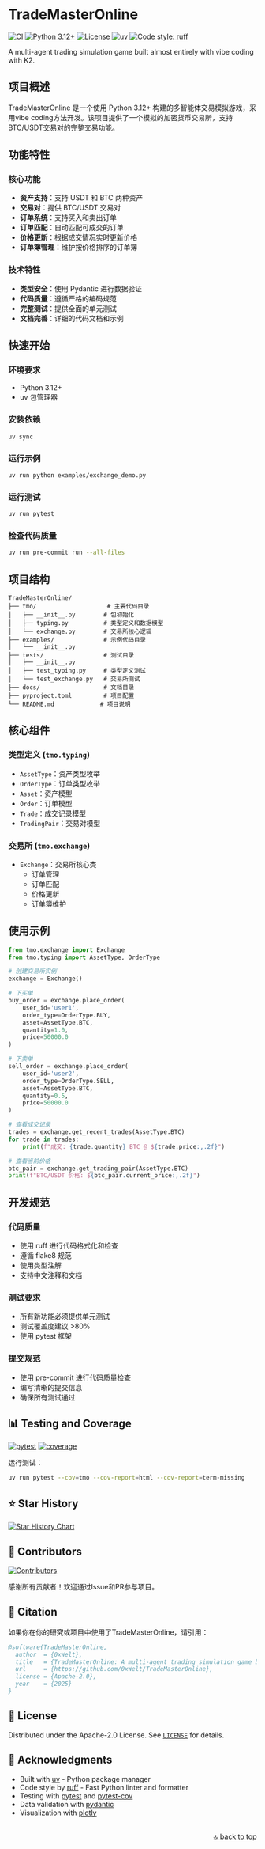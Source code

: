 # TradeMasterOnline

[![CI](https://github.com/0xWelt/TradeMasterOnline/workflows/Pytest%20CI/badge.svg)](https://github.com/0xWelt/TradeMasterOnline/actions)
[![Python 3.12+](https://img.shields.io/badge/python-3.12+-blue.svg)](https://www.python.org/downloads/)
[![License](https://img.shields.io/badge/license-Apache%202.0-blue.svg)](https://github.com/0xWelt/TradeMasterOnline/blob/main/LICENSE)
[![uv](https://img.shields.io/endpoint?url=https://raw.githubusercontent.com/astral-sh/uv/main/assets/badge/v0.json)](https://github.com/astral-sh/uv)
[![Code style: ruff](https://img.shields.io/badge/code%20style-ruff-000000.svg)](https://github.com/astral-sh/ruff)

A multi-agent trading simulation game built almost entirely with vibe coding with K2.

## 项目概述

TradeMasterOnline 是一个使用 Python 3.12+ 构建的多智能体交易模拟游戏，采用vibe coding方法开发。该项目提供了一个模拟的加密货币交易所，支持BTC/USDT交易对的完整交易功能。

## 功能特性

### 核心功能
- **资产支持**：支持 USDT 和 BTC 两种资产
- **交易对**：提供 BTC/USDT 交易对
- **订单系统**：支持买入和卖出订单
- **订单匹配**：自动匹配可成交的订单
- **价格更新**：根据成交情况实时更新价格
- **订单簿管理**：维护按价格排序的订单簿

### 技术特性
- **类型安全**：使用 Pydantic 进行数据验证
- **代码质量**：遵循严格的编码规范
- **完整测试**：提供全面的单元测试
- **文档完善**：详细的代码文档和示例

## 快速开始

### 环境要求
- Python 3.12+
- uv 包管理器

### 安装依赖
```bash
uv sync
```

### 运行示例
```bash
uv run python examples/exchange_demo.py
```

### 运行测试
```bash
uv run pytest
```

### 检查代码质量
```bash
uv run pre-commit run --all-files
```

## 项目结构

```
TradeMasterOnline/
├── tmo/                    # 主要代码目录
│   ├── __init__.py        # 包初始化
│   ├── typing.py          # 类型定义和数据模型
│   └── exchange.py        # 交易所核心逻辑
├── examples/              # 示例代码目录
│   └── __init__.py
├── tests/                 # 测试目录
│   ├── __init__.py
│   ├── test_typing.py     # 类型定义测试
│   └── test_exchange.py   # 交易所测试
├── docs/                  # 文档目录
├── pyproject.toml         # 项目配置
└── README.md             # 项目说明
```

## 核心组件

### 类型定义 (`tmo.typing`)
- `AssetType`：资产类型枚举
- `OrderType`：订单类型枚举
- `Asset`：资产模型
- `Order`：订单模型
- `Trade`：成交记录模型
- `TradingPair`：交易对模型

### 交易所 (`tmo.exchange`)
- `Exchange`：交易所核心类
  - 订单管理
  - 订单匹配
  - 价格更新
  - 订单簿维护

## 使用示例

```python
from tmo.exchange import Exchange
from tmo.typing import AssetType, OrderType

# 创建交易所实例
exchange = Exchange()

# 下买单
buy_order = exchange.place_order(
    user_id='user1',
    order_type=OrderType.BUY,
    asset=AssetType.BTC,
    quantity=1.0,
    price=50000.0
)

# 下卖单
sell_order = exchange.place_order(
    user_id='user2',
    order_type=OrderType.SELL,
    asset=AssetType.BTC,
    quantity=0.5,
    price=50000.0
)

# 查看成交记录
trades = exchange.get_recent_trades(AssetType.BTC)
for trade in trades:
    print(f"成交: {trade.quantity} BTC @ ${trade.price:,.2f}")

# 查看当前价格
btc_pair = exchange.get_trading_pair(AssetType.BTC)
print(f"BTC/USDT 价格: ${btc_pair.current_price:,.2f}")
```

## 开发规范

### 代码质量
- 使用 ruff 进行代码格式化和检查
- 遵循 flake8 规范
- 使用类型注解
- 支持中文注释和文档

### 测试要求
- 所有新功能必须提供单元测试
- 测试覆盖度建议 >80%
- 使用 pytest 框架

### 提交规范
- 使用 pre-commit 进行代码质量检查
- 编写清晰的提交信息
- 确保所有测试通过

## 📊 Testing and Coverage

[![pytest](https://img.shields.io/badge/pytest-passing-brightgreen.svg)](https://pytest.org/)
[![coverage](https://img.shields.io/badge/coverage-enabled-brightgreen.svg)](https://github.com/0xWelt/TradeMasterOnline/actions)

运行测试：
```bash
uv run pytest --cov=tmo --cov-report=html --cov-report=term-missing
```

## ⭐ Star History

[![Star History Chart](https://api.star-history.com/svg?repos=0xWelt/TradeMasterOnline&type=Date)](https://star-history.com/#0xWelt/TradeMasterOnline&Date)

## 👥 Contributors

<a href="https://github.com/0xWelt/TradeMasterOnline/graphs/contributors">
  <img src="https://contrib.rocks/image?repo=0xWelt/TradeMasterOnline" alt="Contributors" />
</a>

感谢所有贡献者！欢迎通过Issue和PR参与项目。

## 📜 Citation

如果你在你的研究或项目中使用了TradeMasterOnline，请引用：

```bibtex
@software{TradeMasterOnline,
  author  = {0xWelt},
  title   = {TradeMasterOnline: A multi-agent trading simulation game built with vibe coding},
  url     = {https://github.com/0xWelt/TradeMasterOnline},
  license = {Apache-2.0},
  year    = {2025}
}
```

## 📄 License

Distributed under the Apache-2.0 License. See [`LICENSE`](./LICENSE) for details.

## 🤝 Acknowledgments

- Built with [uv](https://github.com/astral-sh/uv) - Python package manager
- Code style by [ruff](https://github.com/astral-sh/ruff) - Fast Python linter and formatter
- Testing with [pytest](https://pytest.org/) and [pytest-cov](https://pytest-cov.readthedocs.io/)
- Data validation with [pydantic](https://docs.pydantic.dev/)
- Visualization with [plotly](https://plotly.com/python/)

<br/>

<div align="right">
  <a href="#top">🔝 back to top</a>
</div>
